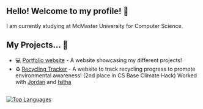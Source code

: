 ## Hello! Welcome to my profile! 👋

I am currently studying at McMaster University for Computer Science.

## My Projects... 📱

- 💻 [Portfolio website](https://lewinl349.github.io/) - A website showcasing my different projects!
- ♻️ [Recycling Tracker](https://github.com/JordanYChu/RecyclingTracker) - A website to track recycling progress to promote environmental awareness! (2nd place in CS Base Climate Hack) Worked with [Jordan](https://github.com/JordanYChu) and [Isitha](https://github.com/IsithaT)

##

[![Top Languages](https://github-readme-stats.vercel.app/api/top-langs/?username=lewinl349&hide=gap,GDScript&layout=donut)](https://github.com/anuraghazra/github-readme-stats)
